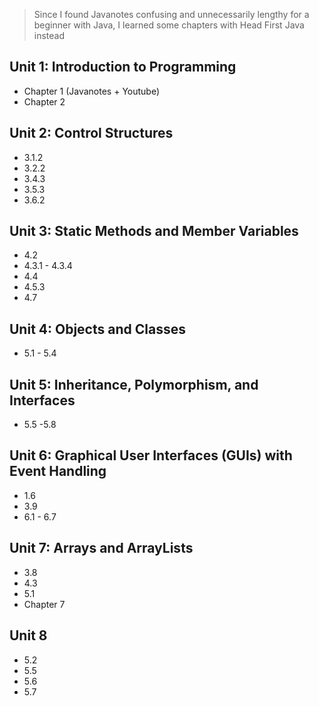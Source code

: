 > Since I found Javanotes confusing and unnecessarily lengthy for a beginner with Java, I learned some chapters with Head First Java instead

## Unit 1: Introduction to Programming

- Chapter 1 (Javanotes + Youtube)
- Chapter 2

## Unit 2: Control Structures

- 3.1.2
- 3.2.2
- 3.4.3
- 3.5.3
- 3.6.2

## Unit 3: Static Methods and Member Variables

- 4.2
- 4.3.1 - 4.3.4
- 4.4
- 4.5.3
- 4.7

## Unit 4: Objects and Classes

- 5.1 - 5.4

## Unit 5: Inheritance, Polymorphism, and Interfaces

- 5.5 -5.8

## Unit 6: Graphical User Interfaces (GUIs) with Event Handling

- 1.6
- 3.9
- 6.1 - 6.7

## Unit 7: Arrays and ArrayLists

- 3.8
- 4.3
- 5.1
- Chapter 7

## Unit 8

- 5.2
- 5.5
- 5.6
- 5.7
